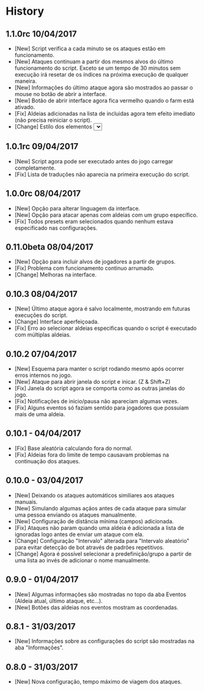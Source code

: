 # History

## 1.1.0rc 10/04/2017

- [New] Script verifica a cada minuto se os ataques estão em funcionamento.
- [New] Ataques continuam a partir dos mesmos alvos do último funcionamento do script. Exceto se um tempo de 30 minutos sem execução irá resetar de os índices na próxima execução de qualquer maneira.
- [New] Informações do último ataque agora são mostrados ao passar o mouse no botão de abrir a interface.
- [New] Botão de abrir interface agora fica vermelho quando o farm está ativado.
- [Fix] Aldeias adicionadas na lista de incluidas agora tem efeito imediato (não precisa reiniciar o script).
- [Change] Estilo dos elementos <select> melhorados.

## 1.0.1rc 09/04/2017

- [New] Script agora pode ser executado antes do jogo carregar completamente.
- [Fix] Lista de traduções não aparecia na primeira execução do script.

## 1.0.0rc 08/04/2017

- [New] Opção para alterar linguagem da interface.
- [New] Opção para atacar apenas com aldeias com um grupo específico.
- [Fix] Todos presets eram selecionados quando nenhum estava especificado nas configurações.

## 0.11.0beta 08/04/2017

- [New] Opção para incluir alvos de jogadores a partir de grupos.
- [Fix] Problema com funcionamento continuo arrumado.
- [Change] Melhoras na interface.

## 0.10.3 08/04/2017

- [New] Último ataque agora é salvo localmente, mostrando em futuras execuções do script.
- [Change] Interface aperfeiçoada.
- [Fix] Erro ao selecionar aldeias especificas quando o script é executado com múltiplas aldeias.

## 0.10.2 07/04/2017

- [New] Esquema para manter o script rodando mesmo após ocorrer erros internos no jogo.
- [New] Ataque para abrir janela do script e inicar. (Z & Shift+Z)
- [Fix] Janela do script agora se comporta como as outras janelas do jogo.
- [Fix] Notificações de inicio/pausa não apareciam algumas vezes.
- [Fix] Alguns eventos só faziam sentido para jogadores que possuiam mais de uma aldeia.

## 0.10.1 - 04/04/2017

- [Fix] Base aleatória calculando fora do normal.
- [Fix] Aldeias fora do limite de tempo causavam problemas na continuação dos ataques.

## 0.10.0 - 03/04/2017

- [New] Deixando os ataques automáticos similiares aos ataques manuais.
- [New] Simulando algumas açãos antes de cada ataque para simular uma pessoa enviando os ataques manualmente.
- [New] Configuração de distância mínima (campos) adicionada.
- [Fix] Ataques não param quando uma aldeia é adicionada a lista de ignoradas logo antes de enviar um ataque com ela.
- [Change] Configuração "Intervalo" alterada para "Intervalo aleatório" para evitar detecção de bot através de padrões repetitivos.
- [Change] Agora é possível selecionar a predefinição/grupo a partir de uma lista ao invés de adicionar o nome manualmente.

## 0.9.0 - 01/04/2017

- [New] Algumas informações são mostradas no topo da aba Eventos (Aldeia atual, último ataque, etc...).
- [New] Botões das aldeias nos eventos mostram as coordenadas.

## 0.8.1 - 31/03/2017

- [New] Informações sobre as configurações do script são mostradas na aba "Informações".

## 0.8.0 - 31/03/2017

- [New] Nova configuração, tempo máximo de viagem dos ataques.

